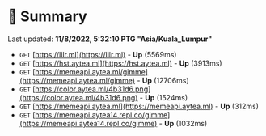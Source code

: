 # 📖 Summary
Last updated: **11/8/2022, 5:32:10 PTG "Asia/Kuala_Lumpur"**

- `GET` [https://lilr.ml](https://lilr.ml) - **Up** (5569ms)
- `GET` [https://hst.aytea.ml](https://hst.aytea.ml) - **Up** (3913ms)
- `GET` [https://memeapi.aytea.ml/gimme](https://memeapi.aytea.ml/gimme) - **Up** (12706ms)
- `GET` [https://color.aytea.ml/4b31d6.png](https://color.aytea.ml/4b31d6.png) - **Up** (1524ms)
- `GET` [https://memeapi.aytea.ml](https://memeapi.aytea.ml) - **Up** (312ms)
- `GET` [https://memeapi.aytea14.repl.co/gimme](https://memeapi.aytea14.repl.co/gimme) - **Up** (1032ms)
